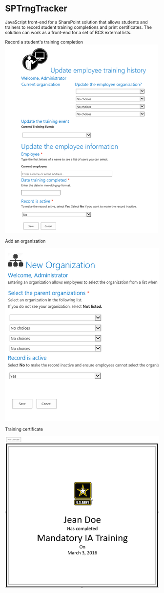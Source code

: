 # SPTrngTracker
JavaScript front-end for a SharePoint solution that allows students and trainers to record student training completions and print certificates. The solution can work as a front-end for a set of BCS external lists. 

Record a student's training completion
<kbd>
<img src="https://github.com/BeckyLash/SPTrngTracker/blob/master/img/registerstudent.PNG">
</kbd>

Add an organization

<kbd>
<img src="https://github.com/BeckyLash/SPTrngTracker/blob/master/img/updateorganization.PNG">
</kbd>

Training certificate

<kbd>
<img src="https://github.com/BeckyLash/SPTrngTracker/blob/master/img/trainingcertificate.PNG">
</kbd>
